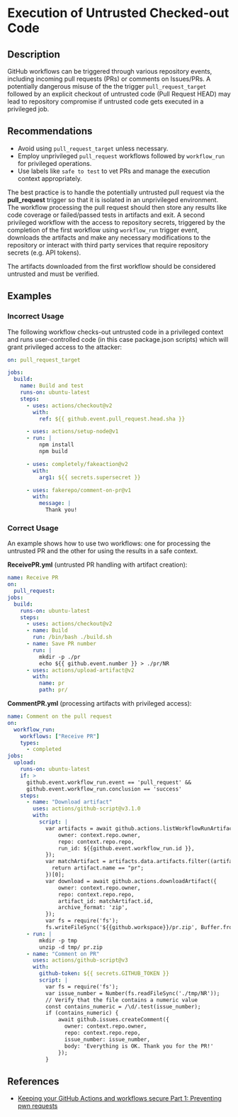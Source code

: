 # Execution of Untrusted Checked-out Code

## Description

GitHub workflows can be triggered through various repository events, including incoming pull requests (PRs) or comments on Issues/PRs. A potentially dangerous misuse of the the trigger `pull_request_target` followed by an explicit checkout of untrusted code (Pull Request HEAD) may lead to repository compromise if untrusted code gets executed in a privileged job.

## Recommendations

- Avoid using `pull_request_target` unless necessary.
- Employ unprivileged `pull_request` workflows followed by `workflow_run` for privileged operations.
- Use labels like `safe to test` to vet PRs and manage the execution context appropriately.

The best practice is to handle the potentially untrusted pull request via the **pull_request** trigger so that it is isolated in an unprivileged environment. The workflow processing the pull request should then store any results like code coverage or failed/passed tests in artifacts and exit. A second privileged workflow with the access to repository secrets, triggered by the completion of the first workflow using `workflow_run` trigger event, downloads the artifacts and make any necessary modifications to the repository or interact with third party services that require repository secrets (e.g. API tokens).

The artifacts downloaded from the first workflow should be considered untrusted and must be verified.

## Examples

### Incorrect Usage

The following workflow checks-out untrusted code in a privileged context and runs user-controlled code (in this case package.json scripts) which will grant privileged access to the attacker:

```yaml
on: pull_request_target

jobs:
  build:
    name: Build and test
    runs-on: ubuntu-latest
    steps:
      - uses: actions/checkout@v2
        with:
          ref: ${{ github.event.pull_request.head.sha }}

      - uses: actions/setup-node@v1
      - run: |
          npm install
          npm build

      - uses: completely/fakeaction@v2
        with:
          arg1: ${{ secrets.supersecret }}

      - uses: fakerepo/comment-on-pr@v1
        with:
          message: |
            Thank you!
```

### Correct Usage

An example shows how to use two workflows: one for processing the untrusted PR and the other for using the results in a safe context.

**ReceivePR.yml** (untrusted PR handling with artifact creation):

```yaml
name: Receive PR
on:
  pull_request:
jobs:
  build:
    runs-on: ubuntu-latest
    steps:
      - uses: actions/checkout@v2
      - name: Build
        run: /bin/bash ./build.sh
      - name: Save PR number
        run: |
          mkdir -p ./pr
          echo ${{ github.event.number }} > ./pr/NR
      - uses: actions/upload-artifact@v2
        with:
          name: pr
          path: pr/
```

**CommentPR.yml** (processing artifacts with privileged access):

```yaml
name: Comment on the pull request
on:
  workflow_run:
    workflows: ["Receive PR"]
    types:
      - completed
jobs:
  upload:
    runs-on: ubuntu-latest
    if: >
      github.event.workflow_run.event == 'pull_request' &&
      github.event.workflow_run.conclusion == 'success'
    steps:
      - name: "Download artifact"
        uses: actions/github-script@v3.1.0
        with:
          script: |
            var artifacts = await github.actions.listWorkflowRunArtifacts({
                owner: context.repo.owner,
                repo: context.repo.repo,
                run_id: ${{github.event.workflow_run.id }},
            });
            var matchArtifact = artifacts.data.artifacts.filter((artifact) => {
              return artifact.name == "pr";
            })[0];
            var download = await github.actions.downloadArtifact({
                owner: context.repo.owner,
                repo: context.repo.repo,
                artifact_id: matchArtifact.id,
                archive_format: 'zip',
            });
            var fs = require('fs');
            fs.writeFileSync('${{github.workspace}}/pr.zip', Buffer.from(download.data));
      - run: |
          mkdir -p tmp
          unzip -d tmp/ pr.zip
      - name: "Comment on PR"
        uses: actions/github-script@v3
        with:
          github-token: ${{ secrets.GITHUB_TOKEN }}
          script: |
            var fs = require('fs');
            var issue_number = Number(fs.readFileSync('./tmp/NR'));
            // Verify that the file contains a numeric value
            const contains_numeric = /\d/.test(issue_number);
            if (contains_numeric) {
                await github.issues.createComment({
                  owner: context.repo.owner,
                  repo: context.repo.repo,
                  issue_number: issue_number,
                  body: 'Everything is OK. Thank you for the PR!'
                });
            }
```

## References

- [Keeping your GitHub Actions and workflows secure Part 1: Preventing pwn requests](https://securitylab.github.com/research/github-actions-preventing-pwn-requests/)
